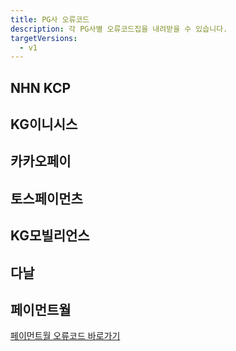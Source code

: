 ```yaml
---
title: PG사 오류코드
description: 각 PG사별 오류코드집을 내려받을 수 있습니다.
targetVersions:
  - v1
---
```


## NHN KCP



## KG이니시스



## 카카오페이



## 토스페이먼츠



## KG모빌리언스





## 다날



## 페이먼트월

[페이먼트월 오류코드 바로가기](https://docs.paymentwall.com/integration/direct/brick/error-codes)
